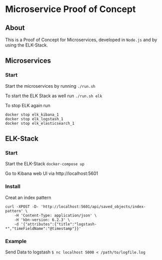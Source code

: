 # Microservice Proof of Concept
## About

This is a Proof of Concept for Microservices, developed in `Node.js` and by using the ELK-Stack.

## Microservices

### Start
Start the microservices by running
`./run.sh`

To start the ELK Stack as well run
`./run.sh elk`


To stop ELK again run
```
docker stop elk_kibana_1
docker stop elk_logstash_1
docker stop elk_elasticsearch_1
````

## ELK-Stack

### Start
Start the ELK-Stack `docker-compose up`

Go to Kibana web UI via http://localhost:5601

### Install

Creat an index pattern
```
curl -XPOST -D- 'http://localhost:5601/api/saved_objects/index-pattern' \
    -H 'Content-Type: application/json' \
    -H 'kbn-version: 6.2.3' \
    -d '{"attributes":{"title":"logstash-*","timeFieldName":"@timestamp"}}'
```

### Example

Send Data to logstash `$ nc localhost 5000 < /path/to/logfile.log`
